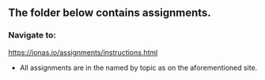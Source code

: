 ## The folder below contains assignments.

### Navigate to:

https://jonas.io/assignments/instructions.html
* All assignments are in the named by topic as on the aforementioned site.

